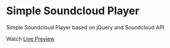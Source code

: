 # Simple Soundcloud Player
Simple Soundcloud Player based on jQuery and Soundcloud API

Watch [Live Preview](https://gregorlaan.github.io/simpleSoundcloudPlayer/)
